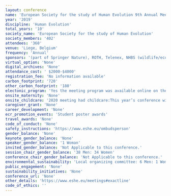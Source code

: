 ```yaml
---
layout: conference 
name: 'European Society for the study of Human Evolution 9th Annual Meeting'
year: '2019'
discipline: 'Human Evolution'
total_years: '10'
society_name: 'European Society for the study of Human Evolution'
society_members: '402'
attendees: '360'
venue: 'Liege, Belgium'
frequency: 'Annual'
sponsors: '(part of Springer Nature), ROTH, Telenex, NHBS (wildlife/ecology/conservation)'
virtual_option: 'None'
digital_archives: 'None'
attendance_cost: ' $2000-$4000'
registration_fee: 'No information available'
carbon_footprint: '720'
other_carbon_footprint: '180'
electonic_program: 'Yes the meeting program was available online on the conference website.'
onsite_maternity: 'None'
onsite_childcare: '2020 meeting had childcare:This year’s conference will include childcare for parents who wish to attend the conference. Childcare will be offered at no additional cost and will be available all day. It will be provided by a reputable, certified and insured local company. Spaces are limited to 5 (0-3 year olds) and 15 (3-12 year olds). Please register your interest for on-site childcare during registration, and include information such as the language your child speaks, dietary restrictions, allergies, or other important information.'
caregiver_grant: 'None'
career_development: 'None'
ecr_promotion_events: 'Student poster awards'
travel_awards: 'None'
code_of_conduct: 'None'
safety_instructions: 'https://www.eshe.eu/ombudsperson'
gender_balance: 'None'
keynote_gender_balance: 'None'
speaker_gender_balance: '1 Woman'
invited_gender_balance: 'Not Applicable to this conference.'
session_chair_gender_balance: '38 Men: 34 Women'
conference_chair_gender_balance: 'Not Applicable to this conference.'
environmental_sustainability: 'Local organizing committee: 6 Men: 1 Woman'
public_engagement: 'None'
sustainability_initiatives: 'None'
conference_url: 'None'
other_details: 'https://www.eshe.eu/meetings#exactline'
code_of_ethics: ''
---
```


